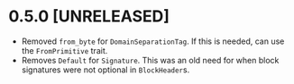 # 0.5.0 [UNRELEASED]

- Removed `from_byte` for `DomainSeparationTag`. If this is needed, can use the `FromPrimitive` trait.
- Removes `Default` for `Signature`. This was an old need for when block signatures were not optional in `BlockHeader`s.